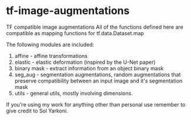 # tf-image-augmentations
TF compatible image augmentations
All of the functions defined here are compatible as mapping functions for tf.data.Dataset.map

The following modules are included:

1. affine - affine transformations
2. elastic - elastic deformation (inspired by the U-Net paper) 
3. binary mask - extract information from an object binary mask
4. seg_aug - segmentation augmentations, random augmentations that preserve compatibility between an input image and it's segmentation mask
5. utils - general utils, mostly involving dimensions.


If you're using my work for anything other than personal use remember to give credit to Sol Yarkoni.
 
